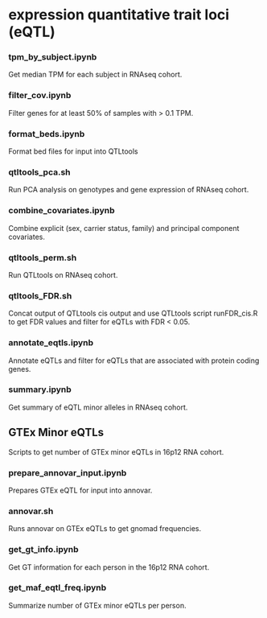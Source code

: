# expression quantitative trait loci (eQTL)

### tpm_by_subject.ipynb

Get median TPM for each subject in RNAseq cohort.

### filter_cov.ipynb

Filter genes for at least 50% of samples with > 0.1 TPM.

### format_beds.ipynb

Format bed files for input into QTLtools

### qtltools_pca.sh

Run PCA analysis on genotypes and gene expression of RNAseq cohort.

### combine_covariates.ipynb

Combine explicit (sex, carrier status, family) and principal component covariates.

### qtltools_perm.sh

Run QTLtools on RNAseq cohort.

### qtltools_FDR.sh

Concat output of QTLtools cis output and use QTLtools script runFDR_cis.R to get FDR values and filter for eQTLs with FDR < 0.05.

### annotate_eqtls.ipynb

Annotate eQTLs and filter for eQTLs that are associated with protein coding genes.

### summary.ipynb

Get summary of eQTL minor alleles in RNAseq cohort.

## GTEx Minor eQTLs

Scripts to get number of GTEx minor eQTLs in 16p12 RNA cohort.

### prepare_annovar_input.ipynb

Prepares GTEx eQTL for input into annovar.

### annovar.sh

Runs annovar on GTEx eQTLs to get gnomad frequencies.

### get_gt_info.ipynb

Get GT information for each person in the 16p12 RNA cohort.

### get_maf_eqtl_freq.ipynb

Summarize number of GTEx minor eQTLs per person.








